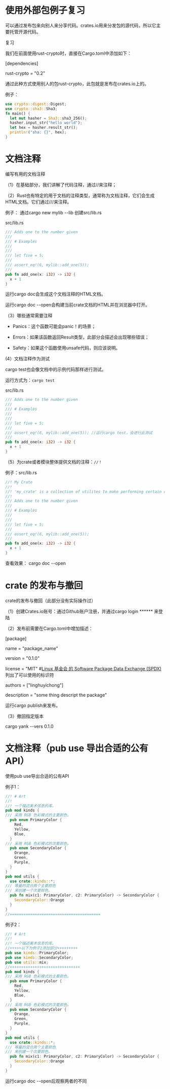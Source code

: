# 使用外部包例子复习

可以通过发布包来向别人来分享代码。crates.io用来分发包的源代码，所以它主要托管开源代码。  

复习 

我们在前面使用rust-crypto时，直接在Cargo.toml中添加如下：  

[dependencies] 

rust-crypto = "0.2"  

通过此种方式使用别人的包rust-crypto，此包就是发布在crates.io上的。  

例子：

```rust
use crypto::digest::Digest; 
use crypto::sha3::Sha3; 
fn main() { 
  let mut hasher = Sha3::sha3_256(); 
  hasher.input_str("hello world"); 
  let hex = hasher.result_str(); 
  println!("sha: {}", hex); 
}
```

# 文档注释

编写有用的文档注释 

（1）在基础部分，我们讲解了代码注释，通过//来注释； 

（2）Rust也有特定的用于文档的注释类型，通常称为文档注释，它们会生成HTML文档。它们通过///来注释。

 例子： 通过cargo new mylib --lib 创建src/lib.rs  

src/lib.rs 

```rust
/// Adds one to the number given 
/// 
/// # Examples 
/// 
///  
/// let five = 5; 
/// 
/// assert_eq!(6, mylib::add_one(5)); 
///  
pub fn add_one(x: i32) -> i32 {
  x + 1 
} 
```

 运行cargo doc会生成这个文档注释的HTML文档。 

运行cargo doc --open会构建当前crate文档的HTML并在浏览器中打开。 

（3）哪些通常需要注释 

* Panics：这个函数可能会panic！的场景；

* Errors：如果该函数返回Result类型，此部分会描述会出现哪些错误； 

* Safety：如果这个函数使用unsafe代码，则应该说明。

(4）文档注释作为测试

 cargo test也会像文档中的示例代码那样进行测试。

 运行方式为：```cargo test ```

src/lib.rs 

```rust
/// Adds one to the number given 
/// 
/// # Examples 
/// 
///  
/// let five = 5; 
/// 
/// assert_eq!(6, mylib::add_one(5)); //运行cargo test，会进行此测试 
///  
pub fn add_one(x: i32) -> i32 { 
  x + 1 
}  
```

（5）为crate或者模块整体提供文档的注释：```//！``` 

例子：src/lib.rs  

```rust
//! My Crate 
//! 
//! 'my_crate' is a collection of utilites to make performing certain calculations more convenient 
//! 
/// Adds one to the number given 
/// 
/// # Examples 
/// 
///  
/// let five = 5; 
/// 
/// assert_eq!(6, mylib::add_one(5)); 
///  
pub fn add_one(x: i32) -> i32 {
  x + 1 
}  
```

查看效果：  cargo doc --open

# crate 的发布与撤回

crate的发布与撤回（此部分没有实际操作过） 

（1）创建Crates.io账号：通过Github账户注册，并通过cargo login ****** 来登陆 

（2）发布前需要在Cargo.toml中增加描述： 

 [package] 

name = "package_name" 

version = "0.1.0" 

license = "MIT" #[Linux 基金会 的 Software Package Data Exchange (SPDX)](http://spdx.org/licenses/) 列出了可以使用的标识符

authors = ["linghuyichong"]

description = "some thing descript the package"  

运行cargo publish来发布。

（3）撤回指定版本  

cargo yank --vers 0.1.0

# 文档注释（pub use 导出合适的公有 API）

使用pub use导出合适的公有API

 例子1：  

```rust
//! # Art 
//! 
//! 一个描述美术信息的库。 
pub mod kinds { 
/// 采用 RGB 色彩模式的主要颜色。 
  pub enum PrimaryColor { 
    Red, 
    Yellow, 
    Blue, 
  } 
/// 采用 RGB 色彩模式的次要颜色。 
  pub enum SecondaryColor { 
    Orange, 
    Green, 
    Purple, 
  } 
}  
pub mod utils { 
  use crate::kinds::*; 
/// 等量的混合两个主要颜色 
/// 来创建一个次要颜色。 
  pub fn mix(c1: PrimaryColor, c2: PrimaryColor) -> SecondaryColor { 
    SecondaryColor::Orange 
  }
}   
//========================================
```

 例子2：

```rust
//! # Art 
//! 
//! 一个描述美术信息的库。 
//+++++以下为例子2添加部分+++++++++ 
pub use kinds::PrimaryColor; 
pub use kinds::SecondaryColor; 
pub use utils::mix; 
//+++++++++++++++++++++++++++++++ 
pub mod kinds { 
/// 采用 RGB 色彩模式的主要颜色。 
  pub enum PrimaryColor { 
    Red, 
    Yellow, 
    Blue, 
  } 
/// 采用 RGB 色彩模式的次要颜色。 
  pub enum SecondaryColor { 
    Orange, 
    Green, 
    Purple, 
  } 
}  
pub mod utils {
  use crate::kinds::*; 
/// 等量的混合两个主要颜色 
/// 来创建一个次要颜色。 
  pub fn mix(c1: PrimaryColor, c2: PrimaryColor) -> SecondaryColor { 
    SecondaryColor::Orange 
  } 
} 
```

 运行cargo doc --open后观察两者的不同

